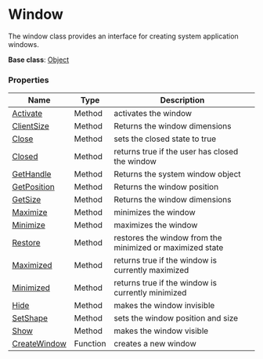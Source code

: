# Window #
The window class provides an interface for creating system application windows.

**Base class**: [Object](Object)

### Properties ###
| Name | Type | Description |
|---|---|---|
| [Activate](Window_Activate.md) | Method | activates the window |
| [ClientSize](Window_ClientSize.md) | Method | Returns the window dimensions |
| [Close](Window_Close.md) | Method | sets the closed state to true |
| [Closed](Window_Closed.md) | Method | returns true if the user has closed the window |
| [GetHandle](Window_GetHandle.md) | Method | Returns the system window object |
| [GetPosition](Window_GetPosition.md) | Method | Returns the window position |
| [GetSize](Window_GetSize.md) | Method | Returns the window dimensions |
| [Maximize](Window_Minimize.md) | Method | minimizes the window |
| [Minimize](Window_Maximize.md) | Method | maximizes the window |
| [Restore](Window_Minimize.md) | Method | restores the window from the minimized or maximized state |
| [Maximized](Window_Maximized.md) | Method | returns true if the window is currently maximized |
| [Minimized](Window_Minimized.md) | Method | returns true if the window is currently minimized |
| [Hide](Window_Hide.md) | Method | makes the window invisible |
| [SetShape](Window_SetShape.md) | Method | sets the window position and size |
| [Show](Window_Show.md) | Method | makes the window visible |
| [CreateWindow](CreateWindow) | Function | creates a new window |
